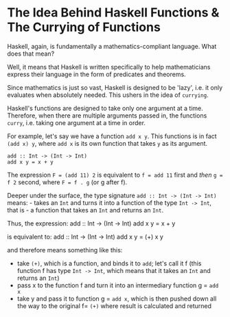 
# The Idea Behind Haskell Functions & The Currying of Functions

Haskell, again, is fundamentally a mathematics-compliant language. What does that mean?

Well, it means that Haskell is written specifically to help mathematicians express their language in the form
of predicates and theorems.

Since mathematics is just so vast, Haskell is designed to be 'lazy', i.e. it only evaluates when absolutely
needed. This ushers in the idea of `currying`.

Haskell's functions are designed to take only one argument at a time. Therefore, when there are multiple
arguments passed in, the functions `curry`, i.e. taking one argument at a time in order.

For example, let's say we have a function `add x y`. This functions is in fact `(add x) y`, where `add x` is
its own function that takes `y` as its argument.

    add :: Int -> (Int -> Int)
    add x y = x + y

The expression `F = (add 11) 2` is equivalent to `f = add 11` first and *then* `g = f 2` second, where 
`F = f . g` (or g after f).

Deeper under the surface, the type signature `add :: Int -> (Int -> Int)` means:
    - takes an `Int` and turns it into a function of the type `Int -> Int`, that is 
    - a function that takes an `Int` and returns an `Int`.

Thus, the expression: 
    add :: Int -> (Int -> Int)
    add x y = x + y

is equivalent to:
    add :: Int -> (Int -> Int)
    add x y = (+) x y

and therefore means something like this:
- take `(+)`, which is a function, and binds it to `add`; let's call it f
  (this function f has type `Int -> Int`, which means that it takes an `Int` and returns an `Int`)
- pass x to the function f and turn it into an intermediary function g = `add x`
- take y and pass it to function g = `add x`, which is then pushed down all the way to the original f= `(+)` where
  result is calculated and returned
